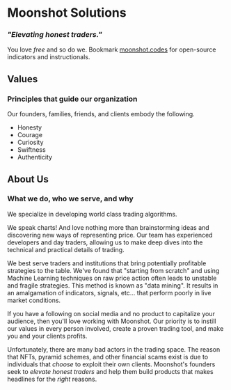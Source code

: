 # Moonshot Solutions
### _"Elevating honest traders."_

You love _free_ and so do we.
Bookmark [moonshot.codes](moonshot.codes) for open-source indicators and instructionals.

## Values
### Principles that guide our organization
Our founders, families, friends, and clients embody the following.
- Honesty
- Courage
- Curiosity
- Swiftness
- Authenticity

## About Us
### What we do, who we serve, and why

We specialize in developing world class trading algorithms.

We speak charts! And love nothing more than brainstorming ideas and discovering new ways of representing price.
Our team has experienced developers and day traders, allowing us to make deep dives into the technical and practical details of trading.

We best serve traders and institutions that bring potentially profitable strategies to the table.
We've found that "starting from scratch" and using Machine Learning techniques on raw price action often leads to unstable and fragile strategies.
This method is known as "data mining". It results in an amalgamation of indicators, signals, etc... that perform poorly in live market conditions.

If you have a following on social media and no product to capitalize your audience, then you'll love working with Moonshot.
Our priority is to instill our values in every person involved, create a proven trading tool, and make you and your clients profits.

Unfortunately, there are many bad actors in the trading space.
The reason that NFTs, pyramid schemes, and other financial scams exist is due to individuals that _choose_ to exploit their own clients.
Moonshot's founders seek to _elevate honest traders_ and help them build products that makes headlines for the _right_ reasons.

